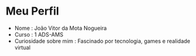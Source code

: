 # Meu Perfil
- Nome : João Vitor da Mota Nogueira
- Curso : 1 ADS-AMS
- Curiosidade sobre mim : Fascinado por tecnologia, games e realidade virtual
